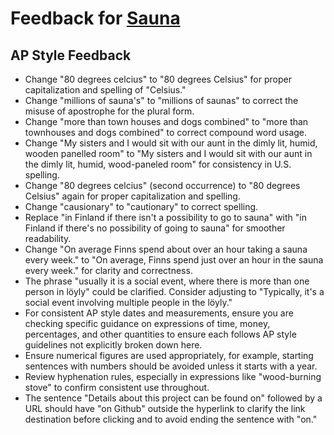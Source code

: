 # Feedback for [Sauna](https://lauramiina.github.io/Suomi-Sauna/)

## AP Style Feedback

- Change "80 degrees celcius" to "80 degrees Celsius" for proper capitalization and spelling of "Celsius."
- Change "millions of sauna's" to "millions of saunas" to correct the misuse of apostrophe for the plural form.
- Change "more than town houses and dogs combined" to "more than townhouses and dogs combined" to correct compound word usage.
- Change "My sisters and I would sit with our aunt in the dimly lit, humid, wooden panelled room" to "My sisters and I would sit with our aunt in the dimly lit, humid, wood-paneled room" for consistency in U.S. spelling.
- Change "80 degrees celcius" (second occurrence) to "80 degrees Celsius" again for proper capitalization and spelling.
- Change "causionary" to "cautionary" to correct spelling.
- Replace "in Finland if there isn't a possibility to go to sauna" with "in Finland if there's no possibility of going to sauna" for smoother readability.
- Change "On average Finns spend about over an hour taking a sauna every week." to "On average, Finns spend just over an hour in the sauna every week." for clarity and correctness.
- The phrase "usually it is a social event, where there is more than one person in löyly" could be clarified. Consider adjusting to "Typically, it's a social event involving multiple people in the löyly."
- For consistent AP style dates and measurements, ensure you are checking specific guidance on expressions of time, money, percentages, and other quantities to ensure each follows AP style guidelines not explicitly broken down here.
- Ensure numerical figures are used appropriately, for example, starting sentences with numbers should be avoided unless it starts with a year.
- Review hyphenation rules, especially in expressions like "wood-burning stove" to confirm consistent use throughout.
- The sentence "Details about this project can be found on" followed by a URL should have "on Github" outside the hyperlink to clarify the link destination before clicking and to avoid ending the sentence with "on."
